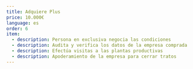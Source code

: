 ```yaml
---
title: Adquiere Plus
price: 10.000€
language: es
order: 6
item:
  - description: Persona en exclusiva negocia las condiciones
  - description: Audita y verifica los datos de la empresa comprada
  - description: Efectúa visitas a las plantas productivas
  - description: Apoderamiento de la empresa para cerrar tratos
---
```


